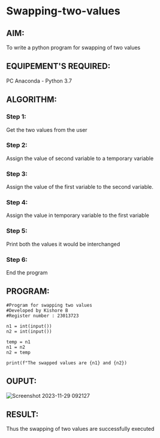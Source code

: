 # Swapping-two-values
## AIM:
To write a python program for swapping of two values
## EQUIPEMENT'S REQUIRED: 
PC
Anaconda - Python 3.7
## ALGORITHM: 
### Step 1:
Get the two values from the user
### Step 2: 
Assign the value of second variable to a temporary variable 
### Step 3: 
Assign the value of the first variable to the second variable.
### Step 4:  
Assign the value in temporary variable to the first variable
### Step 5: 
Print both the values it would be interchanged
### Step 6: 
End the program
## PROGRAM:
```
#Program for swapping two values
#Developed by Kishore B
#Register number : 23013723

n1 = int(input())
n2 = int(input())

temp = n1
n1 = n2
n2 = temp

print(f"The swapped values are {n1} and {n2})
```
## OUPUT:

![Screenshot 2023-11-29 092127](https://github.com/codedbykishore/Swapping-two-values/assets/147139122/da19ad0b-42a2-48bb-9f6e-f788ec1c0737)

## RESULT:
Thus the swapping of two values are successfully executed



